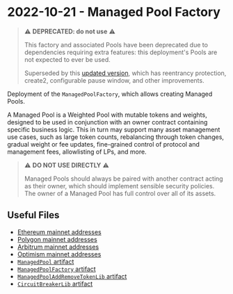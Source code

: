 # 2022-10-21 - Managed Pool Factory

> ⚠️ **DEPRECATED: do not use** ⚠️
>
> This factory and associated Pools have been deprecated due to dependencies requiring extra features: this deployment's Pools are not expected to ever be used.
>
> Superseded by this [updated version](../../tasks/20230411-managed-pool-v2), which has reentrancy protection, create2, configurable pause window, and other improvements.

Deployment of the `ManagedPoolFactory`, which allows creating Managed Pools.

A Managed Pool is a Weighted Pool with mutable tokens and weights, designed to be used in conjunction with an owner contract containing specific business logic. This in turn may support many asset management use cases, such as large token counts, rebalancing through token changes, gradual weight or fee updates, fine-grained control of protocol and management fees, allowlisting of LPs, and more.

> ⚠️ **DO NOT USE DIRECTLY** ⚠️
>
> Managed Pools should always be paired with another contract acting as their owner, which should implement sensible security policies. The owner of a Managed Pool has full control over all of its assets.

## Useful Files

- [Ethereum mainnet addresses](./output/mainnet.json)
- [Polygon mainnet addresses](./output/polygon.json)
- [Arbitrum mainnet addresses](./output/arbitrum.json)
- [Optimism mainnet addresses](./output/optimism.json)
- [`ManagedPool` artifact](./artifact/ManagedPool.json)
- [`ManagedPoolFactory` artifact](./artifact/ManagedPoolFactory.json)
- [`ManagedPoolAddRemoveTokenLib` artifact](./artifact/ManagedPoolAddRemoveTokenLib.json)
- [`CircuitBreakerLib` artifact](./artifact/CircuitBreakerLib.json)
